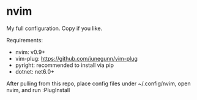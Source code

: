 # nvim
My full configuration. Copy if you like.

Requirements: 
  - nvim: v0.9+
  - vim-plug: https://github.com/junegunn/vim-plug
  - pyright: recommended to install via pip
  - dotnet: net6.0+

After pulling from this repo, place config files under ~/.config/nvim, open nvim, and run :PlugInstall
